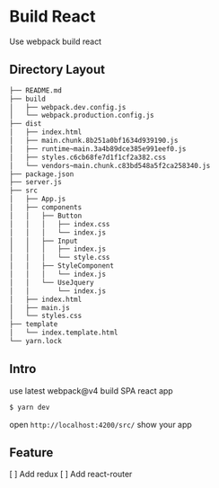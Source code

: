 # Build React

Use webpack build react

## Directory Layout

```sh
├── README.md
├── build
│   ├── webpack.dev.config.js
│   └── webpack.production.config.js
├── dist
│   ├── index.html
│   ├── main.chunk.8b251a0bf1634d939190.js
│   ├── runtime~main.3a4b89dce385e991eef0.js
│   ├── styles.c6cb68fe7d1f1cf2a382.css
│   └── vendors~main.chunk.c83bd548a5f2ca258340.js
├── package.json
├── server.js
├── src
│   ├── App.js
│   ├── components
│   │   ├── Button
│   │   │   ├── index.css
│   │   │   └── index.js
│   │   ├── Input
│   │   │   ├── index.js
│   │   │   └── style.css
│   │   ├── StyleComponent
│   │   │   └── index.js
│   │   └── UseJquery
│   │       └── index.js
│   ├── index.html
│   ├── main.js
│   └── styles.css
├── template
│   └── index.template.html
└── yarn.lock
```

## Intro

use latest webpack@v4 build SPA react app

```sh
$ yarn dev
```

open `http://localhost:4200/src/` show your app

## Feature

[ ] Add redux
[ ] Add react-router